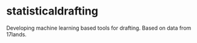 # statisticaldrafting
Developing machine learning based tools for drafting. Based on data from 17lands. 
